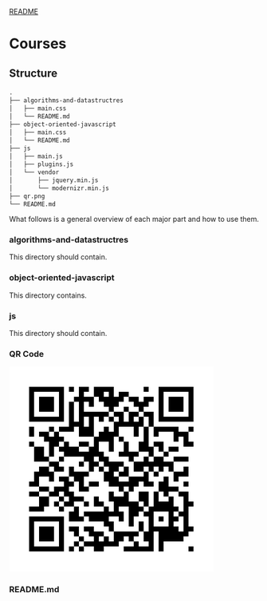 [README](https://russellabraham.github.io/javascript/)

# Courses

## Structure

```
.
├── algorithms-and-datastructres
│   ├── main.css
│   └── README.md
├── object-oriented-javascript
│   ├── main.css
│   └── README.md
├── js
│   ├── main.js
│   ├── plugins.js
│   └── vendor
│       ├── jquery.min.js
│       └── modernizr.min.js
├── qr.png
└── README.md
```

What follows is a general overview of each major part and how to use them.

### algorithms-and-datastructres

This directory should contain. 

### object-oriented-javascript

This directory contains.

### js

This directory should contain.

### QR Code
![JavaScript](qr.png)

### README.md

